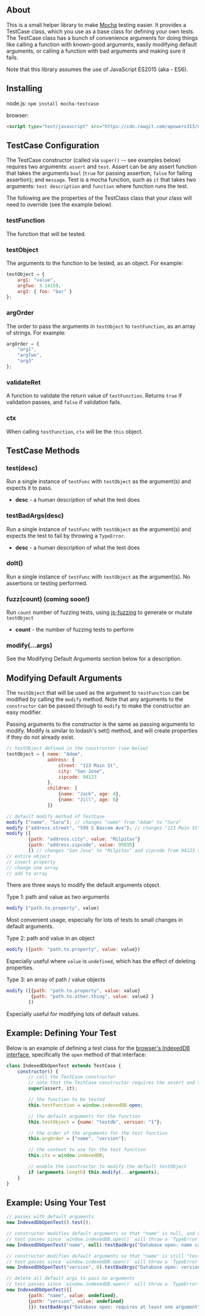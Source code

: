 ## About
This is a small helper library to make [Mocha](https://mochajs.org/) testing easier. It provides a TestCase class, which you use as a base class for defining your own tests. The TestCase class has a bunch of convenience arguments for doing things like calling a function with known-good arguments, easily modifying default arguments, or calling a function with bad arguments and making sure it fails.

Note that this library assumes the use of JavaScript ES2015 (aka - ES6).

## Installing

node.js:
`npm install mocha-testcase`

browser:
``` html
<script type="text/javascript" src="https://cdn.rawgit.com/apowers313/mocha-testcase/master/mocha-testcase.js"></script>
```

## TestCase Configuration
The TestCase constructor (called via `super()` -- see examples below) requires two arguments: `assert` and `test`. Assert can be any assert function that takes the arguments `bool` (`true` for passing assertion, `false` for failing assertion); and `message`. Test is a mocha function, such as `it` that takes two arguments: `test description` and `function` where function runs the test.

The following are the properties of the TestClass class that your class will need to override (see the example below).

### testFunction
The function that will be tested.

### testObject
The arguments to the function to be tested, as an object. For example:

``` javascript
testObject = {
    arg1: "value",
    argTwo: 3.14159,
    arg3: { foo: "bar" }
};
```

### argOrder

The order to pass the arguments in `testObject` to `testFunction`, as an array of strings. For example:

``` javascript
argOrder = {
    "arg1",
    "argTwo",
    "arg3"
};
```

### validateRet
A function to validate the return value of `testFunction`. Returns `true` if validation passes, and `false` if validation fails.

### ctx
When calling `testFunction`, `ctx` will be the `this` object.

## TestCase Methods
### test(desc)
Run a single instance of `testFunc` with `testObject` as the argument(s) and expects it to pass.
* **desc** - a human description of what the test does

### testBadArgs(desc)
Run a single instance of `testFunc` with `testObject` as the argument(s) and expects the test to fail by throwing a `TypeError`.
* **desc** - a human description of what the test does

### doIt()
Run a single instance of `testFunc` with `testObject` as the argument(s). No assertions or testing performed.

### fuzz(count) (coming soon!)
Run `count` number of fuzzing tests, using [js-fuzzing](https://github.com/apowers313/js-fuzzing) to generate or mutate `testObject`
* **count** - the number of fuzzing tests to perform

### modify(...args)
See the Modifying Default Arguments section below for a description.

## Modifying Default Arguments
The `testObject` that will be used as the argument to `testFunction` can be modified by calling the `modify` method. Note that any arguments to the `constructor` can be passed through to `modify` to make the constructor an easy modifier.

Passing arguments to the constructor is the same as passing arguments to modify. Modify is similar to lodash's set() method, and will create properties if they do not already exist.

``` javascript
// testObject defined in the constructor (see below)
testObject = { name: "Adam",
               address: {
                   street: "123 Main St",
                   city: "San Jose",
                   zipcode: 94123
               },
               children: [
                   {name: "Jack", age: 4},
                   {name: "Jill", age: 6}
               ]}

// default modify method of TestCase
modify ("name", "Sara"); // changes "name" from "Adam" to "Sara"
modify ("address.street", "599 S Bascom Ave"); // changes "123 Main St" to "599 S Bascom Ave"
modify ([
        {path: "address.city", value: "Milpitas"}
        {path: "address.zipcode", value: 95035}
        ]) // changes "San Jose" to "Milpitas" and zipcode from 94123 to 95035
// entire object
// insert property
// change one array
// add to array
```

There are three ways to modify the default arguments object.

Type 1: path and value as two arguments
``` javascript
modify ("path.to.property", value)
```
Most convenient usage, especially for lots of tests to small changes in default arguments.

Type 2: path and value in an object
``` javascript
modify ({path: "path.to.property", value: value})
```
Especially useful where `value` is `undefined`, which has the effect of deleting properties.

Type 3: an array of path / value objects
``` javascript
modify ([{path: "path.to.property", value: value}
         {path: "path.to.other.thing", value: value2 }
        ])
```
Especially useful for modifying lots of default values.

## Example: Defining Your Test

Below is an example of defining a test class for the [browser's IndexedDB interface](https://developer.mozilla.org/en-US/docs/Web/API/IndexedDB_API), specifically the `open` method of that interface:

``` javascript
class IndexedDbOpenTest extends TestCase {
    constructor() {
        // call the TestCase constructor
        // note that the TestCase constructor requires the assert and test functions to be used
        super(assert, it);

        // the function to be tested
        this.testFunction = window.indexedDB.open;

        // the default arguments for the function
        this.testObject = {name: "testdb", version: "1"};

        // the order of the arguments for the test function
        this.argOrder = ["name", "version"];

        // the context to use for the test function
        this.ctx = window.indexedDB;

        // enable the constructor to modify the default testObject
        if (arguments.length) this.modify(...arguments);
    }
}
```

## Example: Using Your Test

``` javascript
// passes with default arguments
new IndexedDbOpenTest().test();

// constructor modifies default arguments so that "name" is null, and version is still 1
// test passes since `window.indexedDB.open()` will throw a `TypeError`
new IndexedDbOpenTest("name", null).testBadArgs("Database open: name cannot be null");

// constructor modifies default arguments so that "name" is still "testdb", and version is 0
// test passes since `window.indexedDB.open()` will throw a `TypeError`
new IndexedDbOpenTest("version", 0).testBadArgs("Database open: version cannot be zero");

// delete all default args to pass no arguments
// test passes since `window.indexedDB.open()` will throw a `TypeError`
new IndexedDbOpenTest({[
        {path: "name", value: undefined},
        {path: "version", value: undefined}
        ]}).testBadArgs("Database open: requires at least one argument");
```